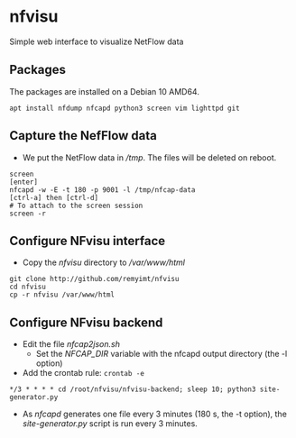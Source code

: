 # nfvisu
Simple web interface to visualize NetFlow data

## Packages
The packages are installed on a Debian 10 AMD64.
```
apt install nfdump nfcapd python3 screen vim lighttpd git
```

## Capture the NefFlow data
* We put the NetFlow data in */tmp*. The files will be deleted on reboot.
```
screen
[enter]
nfcapd -w -E -t 180 -p 9001 -l /tmp/nfcap-data
[ctrl-a] then [ctrl-d]
# To attach to the screen session
screen -r
```

## Configure NFvisu interface
* Copy the *nfvisu* directory to */var/www/html*
```
git clone http://github.com/remyimt/nfvisu
cd nfvisu
cp -r nfvisu /var/www/html
```

## Configure NFvisu backend
* Edit the file *nfcap2json.sh*
  * Set the *NFCAP_DIR* variable with the nfcapd output directory (the -l option)
* Add the crontab rule: `crontab -e`
```
*/3 * * * * cd /root/nfvisu/nfvisu-backend; sleep 10; python3 site-generator.py
```
* As *nfcapd* generates one file every 3 minutes (180 s, the -t option),
  the *site-generator.py* script is run every 3 minutes.
